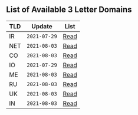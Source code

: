 ## List of Available 3 Letter Domains

| TLD | Update | List |
| --- | --- | --- |
| IR | `2021-07-29` | [Read](https://gist.github.com/DaveOff/4f5e2fa83a80f1b130062f7e5fff33ff) |
| NET | `2021-08-03`| [Read](https://gist.github.com/DaveOff/2fc097a0130fade151e4f66c1c6d3b1c) |
| CO | `2021-08-03` | [Read](https://gist.github.com/DaveOff/fb39b55462a41cd36ff4e486b5bffe53) |
| IO | `2021-07-29` | [Read](https://gist.github.com/DaveOff/5a4c10eb1bddc3399885539cc1d978ba) |
| ME | `2021-08-03` | [Read](https://gist.github.com/DaveOff/3520e7bddf394408532fc86674cdab56) |
| RU | `2021-08-03` | [Read](https://gist.github.com/DaveOff/66a0ae4dd375ccfae71784ee915afe0c) |
| UK | `2021-08-03` | [Read](https://gist.github.com/DaveOff/c8225d3a1b4cb53dfdfa4c564640c126) |
| IN | `2021-08-03` | [Read](https://gist.github.com/DaveOff/ad70e53f4a603879b00cafdb0bc0a28a) |
